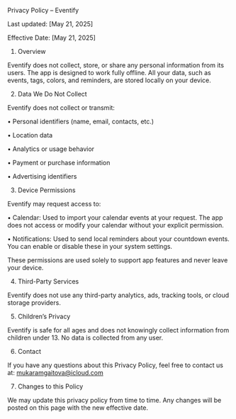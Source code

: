 Privacy Policy – Eventify

Last updated: [May 21, 2025]

Effective Date: [May 21, 2025]

1. Overview

Eventify does not collect, store, or share any personal information from its users.
The app is designed to work fully offline. All your data, such as events, tags, colors, and reminders, are stored locally on your device.

2. Data We Do Not Collect

Eventify does not collect or transmit:

 •	Personal identifiers (name, email, contacts, etc.) 

 •	Location data 

 •	Analytics or usage behavior 

 •	Payment or purchase information 

 •	Advertising identifiers 

3. Device Permissions

Eventify may request access to:

 •	Calendar: Used to import your calendar events at your request. The app does not access or modify your calendar without your explicit permission. 

 •	Notifications: Used to send local reminders about your countdown events. You can enable or disable these in your system settings. 

These permissions are used solely to support app features and never leave your device.

4. Third-Party Services

Eventify does not use any third-party analytics, ads, tracking tools, or cloud storage providers.

5. Children’s Privacy

Eventify is safe for all ages and does not knowingly collect information from children under 13. No data is collected from any user.

6. Contact

If you have any questions about this Privacy Policy, feel free to contact us at:
 mukaramgaitova@icloud.com

7. Changes to this Policy

We may update this privacy policy from time to time. Any changes will be posted on this page with the new effective date.
